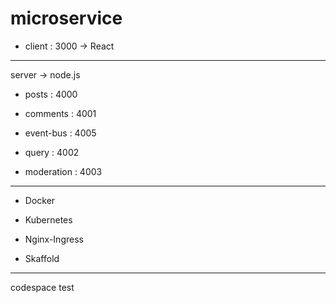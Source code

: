 # microservice

- client : 3000
-> React

---

server
-> node.js

- posts : 4000

- comments : 4001

- event-bus : 4005

- query : 4002

- moderation : 4003

---

- Docker

- Kubernetes

- Nginx-Ingress

- Skaffold


---
codespace test